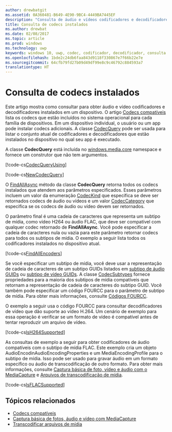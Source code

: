 ```yaml
---
author: drewbatgit
ms.assetid: 0A360481-B649-4E90-9BC4-4449BA7445EF
description: "Consulta de áudio e vídeos codificadores e decodificadores instalados em um dispositivo."
title: Consulta de codecs instalados
ms.author: drewbat
ms.date: 02/08/2017
ms.topic: article
ms.prod: windows
ms.technology: uwp
keywords: windows 10, uwp, codec, codificador, decodificador, consulta
ms.openlocfilehash: 1bde2c24db6faa843d9118f330867e7f66b22e7e
ms.sourcegitcommit: 64cfb79fd27b09d49df99e8c9c46792c884593a7
translationtype: HT
---
```

# <a name="query-for-installed-codecs"></a>Consulta de codecs instalados
Este artigo mostra como consultar para obter áudio e vídeo codificadores e decodificadores instalados em um dispositivo. O artigo [Codecs compatíveis](supported-codecs.md) lista os codecs que estão incluídos no sistema operacional para cada família de dispositivos. Em um dispositivo individual, o usuário ou um app pode instalar codecs adicionais. A classe [CodecQuery](https://docs.microsoft.com/en-us/uwp/api/windows.media.core.codecquery) pode ser usada para listar o conjunto atual de codificadores e decodificadores que estão instalados no dispositivo no qual seu app é executado.

A classe **CodecQuery** está incluída no [windows.media.core](https://docs.microsoft.com/en-us/uwp/api/windows.media.core) namespace e fornece um construtor que não tem argumentos.

[!code-cs[CodecQueryUsing](./code/TranscodeWin10/cs/MainPage.xaml.cs#SnippetCodecQueryUsing)]

[!code-cs[NewCodecQuery](./code/TranscodeWin10/cs/MainPage.xaml.cs#SnippetNewCodecQuery)]

O [FindAllAsync](https://docs.microsoft.com/en-us/uwp/api/windows.media.core.codecquery#Windows_Media_Core_CodecQuery_FindAllAsync_Windows_Media_Core_CodecKind_Windows_Media_Core_CodecCategory_System_String_) método da classe **CodecQuery** retorna todos os codecs instalados que atendem aos parâmetros especificados. Esses parâmetros incluem um valor da enumeração [CodecKind](https://docs.microsoft.com/en-us/uwp/api/windows.media.core.codeckind) que especifica se deve ser retornados codecs de áudio ou vídeos e um valor [CodecCategory](https://docs.microsoft.com/en-us/uwp/api/windows.media.core.codeccategory) que especifica se os codecs de áudio ou vídeo devem ser retornados.

O parâmetro final é uma cadeia de caracteres que representa um subtipo de mídia, como vídeo H264 ou áudio FLAC, que deve ser compatível com qualquer codec retornado de **FindAllAsync**. Você pode especificar a cadeia de caracteres nula ou vazia para este parâmetro retornar codecs para todos os subtipos de mídia. O exemplo a seguir lista todos os codificadores instalados no dispositivo atual.

[!code-cs[FindAllEncoders](./code/TranscodeWin10/cs/MainPage.xaml.cs#SnippetFindAllEncoders)]

Se você especificar um subtipo de mídia, você deve usar a representação de cadeia de caracteres de um subtipo GUIDs listados em [subtipo de áudio GUIDs](https://msdn.microsoft.com/library/windows/desktop/aa372553(v=vs.85).aspx) ou [subtipo de vídeo GUIDs](https://msdn.microsoft.com/library/windows/desktop/aa370819(v=vs.85).aspx). A classe [CodecSubtypes](https://docs.microsoft.com/en-us/uwp/api/windows.media.core.codecsubtypes) fornece propriedades para a maioria dos subtipos de mídia compatíveis que retornam a representação de cadeia de caracteres do subtipo GUID. Você também pode especificar um código FOURCC para o parâmetro de subtipo de mídia. Para obter mais informações, consulte [Códigos FOURCC](https://msdn.microsoft.com/library/windows/desktop/dd375802(v=vs.85).aspx). 

O exemplo a seguir usa o código FOURCC para consultar decodificadores de vídeo que dão suporte ao vídeo H.264. Um cenário de exemplo para essa operação é verificar se um formato de vídeo é compatível antes de tentar reproduzir um arquivo de vídeo.

[!code-cs[IsH264Supported](./code/TranscodeWin10/cs/MainPage.xaml.cs#SnippetIsH264Supported)]

As consultas de exemplo a seguir para obter codificadores de áudio compatíveis com o subtipo de mídia FLAC. Este exemplo cria um objeto AudioEncodinAudioEncodingProperties e um MediaEncodingProfile para o subtipo de mídia. Isso pode ser usado para gravar áudio em um formato específico ou áudio de transcodificação de outro formato. Para obter mais informações, consulte [Captura básica de foto, vídeo e áudio com o MediaCapture](basic-photo-video-and-audio-capture-with-MediaCapture.md) e [Arquivos de transcodificação de mídia](transcode-media-files.md).

[!code-cs[IsFLACSupported](./code/TranscodeWin10/cs/MainPage.xaml.cs#SnippetIsFLACSupported)]

## <a name="related-topics"></a>Tópicos relacionados

* [Codecs compatíveis](supported-codecs.md)
* [Captura básica de fotos, áudio e vídeo com MediaCapture](basic-photo-video-and-audio-capture-with-MediaCapture.md)
* [Transcodificar arquivos de mídia](transcode-media-files.md)
 

 





